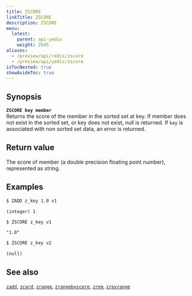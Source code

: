```yaml
---
title: ZSCORE
linkTitle: ZSCORE
description: ZSCORE
menu:
  latest:
    parent: api-yedis
    weight: 2545
aliases:
  - /preview/api/redis/zscore
  - /preview/api/yedis/zscore
isTocNested: true
showAsideToc: true
---
```


## Synopsis

<b>`ZSCORE key member`</b><br>
Returns the score of the member in the sorted set at key. If member does not exist in the sorted set,
or key does not exist, null is returned. If `key` is associated with non sorted set data,
an error is returned.

## Return value

The score of member (a double precision floating point number), represented as string.

## Examples

```sh
$ ZADD z_key 1.0 v1
```

```
(integer) 1
```

```sh
$ ZSCORE z_key v1
```

```
"1.0"
```

```sh
$ ZSCORE z_key v2
```

```
(null)
```

## See also

[`zadd`](../zadd/), [`zcard`](../zcard/), [`zrange`](../zrange/), [`zrangebyscore`](../zrangebyscore/), [`zrem`](../zrem/), [`zrevrange`](../zrevrange)
